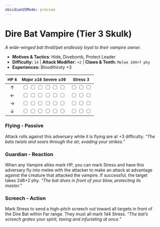 ```yaml
---
obsidianUIMode: preview
---
```

# Dire Bat Vampire (Tier 3 Skulk)

*A wide-winged bat thrall/pet endlessly loyal to their vampire owner.*

- **Motives & Tactics**: Hide, Divebomb, Protect Leader
- **Difficulty:** `14` | **Attack Modifier:** `+2` | **Claws & Teeth:** `Melee 2d4+7 phy`
- **Experiences:** Bloodthirsty +3

| <small>HP</small> `6` | <small>Major</small> `≥16` <small>Severe</small> `≥30` | <small>Stress</small> `3` |
|:-:|:-:|:-:|
| ↑ |  <input type="checkbox" unchecked id="48695c62"> <input type="checkbox" unchecked id="e4e1d113"> <input type="checkbox" unchecked id="7d9367d6"> <input type="checkbox" unchecked id="17b4bb53"> <input type="checkbox" unchecked id="a788f1e9"> <input type="checkbox" unchecked id="7b8021de"> |  <input type="checkbox" unchecked id="09403471"> <input type="checkbox" unchecked id="50e15dfc"> <input type="checkbox" unchecked id="20963a2c"> |
| ← |  <input type="checkbox" unchecked id="415fb93e"> <input type="checkbox" unchecked id="174fb048"> <input type="checkbox" unchecked id="5cc94356"> <input type="checkbox" unchecked id="e0eb5403"> <input type="checkbox" unchecked id="511477e1"> <input type="checkbox" unchecked id="fe9d7608"> |  <input type="checkbox" unchecked id="6f7900da"> <input type="checkbox" unchecked id="a63b6829"> <input type="checkbox" unchecked id="fc07f5f7"> |
| → |  <input type="checkbox" unchecked id="b516c710"> <input type="checkbox" unchecked id="39432e22"> <input type="checkbox" unchecked id="1c7620b3"> <input type="checkbox" unchecked id="9c76c011"> <input type="checkbox" unchecked id="ffde39f3"> <input type="checkbox" unchecked id="4d2bee48"> |  <input type="checkbox" unchecked id="b5c2f8bc"> <input type="checkbox" unchecked id="17b3ec68"> <input type="checkbox" unchecked id="94081779"> |
| ↓ |  <input type="checkbox" unchecked id="593156d1"> <input type="checkbox" unchecked id="fc81cf20"> <input type="checkbox" unchecked id="6cafd255"> <input type="checkbox" unchecked id="a6912182"> <input type="checkbox" unchecked id="81e412ac"> <input type="checkbox" unchecked id="bbb3160f"> |  <input type="checkbox" unchecked id="eb43ae04"> <input type="checkbox" unchecked id="f69483fb"> <input type="checkbox" unchecked id="14e25fe8"> |

### Flying - Passive

Attack rolls against this adversary while it is flying are at +3 difficulty. *“The bats twists and soars through the air, evading your strikes.”*

### Guardian - Reaction

When any Vampire allies mark HP, you can mark Stress and have this adversary fly into melee with the attacker to make an attack at advantage against the creature that attacked the vampire. If successful, the target takes 2d6+2 phy. *“The bat dives in front of your blow, protecting its master.”*

### Screech - Action

Mark Stress to send a high-pitch screech out toward all targets in front of the Dire Bat within Far range. They must all mark 1d4 Stress. *“The bat’s screech grates your spirit, taxing and infuriating at once.”*
